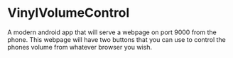 # VinylVolumeControl

A modern android app that will serve a webpage on port 9000 from the phone. 
This webpage will have two buttons that you can use to control the phones volume from whatever browser you wish. 
